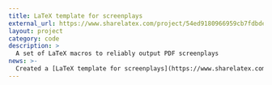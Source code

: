 ```yaml
---
title: LaTeX template for screenplays
external_url: https://www.sharelatex.com/project/54ed9180966959cb7fdbde8e
layout: project
category: code
description: >
  A set of LaTeX macros to reliably output PDF screenplays
news: >-
  Created a [LaTeX template for screenplays](https://www.sharelatex.com/project/54ed9180966959cb7fdbde8e).
---
```


